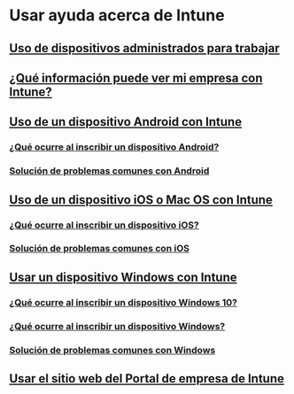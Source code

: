 # Usar ayuda acerca de Intune
## [Uso de dispositivos administrados para trabajar](use-managed-devices-to-get-work-done.md)
## [¿Qué información puede ver mi empresa con Intune?](what-info-can-your-company-see-when-you-enroll-your-device-in-intune.md)
## [Uso de un dispositivo Android con Intune](using-your-android-device-with-intune.md)
### [¿Qué ocurre al inscribir un dispositivo Android?](what-happens-if-you-install-the-company-portal-app-and-enroll-your-device-in-intune-android.md)
### [Solución de problemas comunes con Android](troubleshoot-your-device-android.md)
## [Uso de un dispositivo iOS o Mac OS con Intune](using-your-iOS-or-macOS-device-with-intune.md)
### [¿Qué ocurre al inscribir un dispositivo iOS?](what-happens-if-you-install-the-company-portal-app-and-enroll-your-device-in-intune-ios.md)
### [Solución de problemas comunes con iOS](troubleshoot-your-device-iOS.md)
## [Usar un dispositivo Windows con Intune](using-your-windows-device-with-intune.md)
### [¿Qué ocurre al inscribir un dispositivo Windows 10?](what-happens-if-you-install-the-company-portal-app-and-enroll-your-device-in-intune-windows10.md)
### [¿Qué ocurre al inscribir un dispositivo Windows?](what-happens-if-you-install-the-company-portal-app-and-enroll-your-device-in-intune-windows.md)
### [Solución de problemas comunes con Windows](troubleshoot-your-device-windows.md)
## [Usar el sitio web del Portal de empresa de Intune](using-the-intune-company-portal-website.md)


<!--HONumber=Feb17_HO3-->


